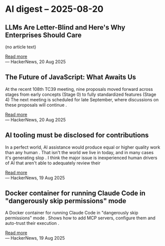 # AI digest – 2025-08-20

## LLMs Are Letter-Blind and Here's Why Enterprises Should Care

(no article text)

[Read more](https://viveksgag.substack.com/p/llms-are-letter-blind)  
— HackerNews, 20 Aug 2025

## The Future of JavaScript: What Awaits Us

At the recent 108th TC39 meeting, nine proposals moved forward across stages from early concepts (Stage 0) to fully standardized features (Stage 4) The next meeting is scheduled for late September, where discussions on these proposals will continue .

[Read more](https://jsdev.space/future-of-javascript/)  
— HackerNews, 20 Aug 2025

## AI tooling must be disclosed for contributions

In a perfect world, AI assistance would produce equal or higher quality work than any human . That isn't the world we live in today, and in many cases it's generating slop . I think the major issue is inexperienced human drivers of AI that aren't able to adequately review their

[Read more](https://github.com/ghostty-org/ghostty/pull/8289)  
— HackerNews, 19 Aug 2025

## Docker container for running Claude Code in "dangerously skip permissions" mode

A Docker container for running Claude Code in "dangerously skip permissions" mode . Shows how to add MCP servers, configure them and auto-trust their execution .

[Read more](https://github.com/tintinweb/claude-code-container)  
— HackerNews, 19 Aug 2025
